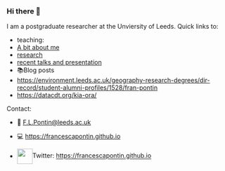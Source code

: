 ### Hi there 👋
<!----![alt text](https://francescapontin.github.io/assets/images/6666ebe8-cf33-4a4c-9fcc-ad1f90d73ed8-1-105-c-676x675.jpg)-->
I am a postgraduate researcher at the Unviersity of Leeds.
Quick links to:
* teaching: 
* [A bit about me](https://francescapontin.github.io/about_me.html)
* [research](https://francescapontin.github.io/research_projects.html)
* [recent talks and presentation](https://francescapontin.github.io/talks_presentations.html)
* :books:Blog posts
* https://environment.leeds.ac.uk/geography-research-degrees/dir-record/student-alumni-profiles/1528/fran-pontin
* https://datacdt.org/kia-ora/

Contact:
- :e-mail: F.L.Pontin@leeds.ac.uk
- :computer: https://francescapontin.github.io

- <img src ="http://assets.stickpng.com/images/580b57fcd9996e24bc43c53e.png" height="35" style="vertical-align:middle">Twitter: https://francescapontin.github.io

